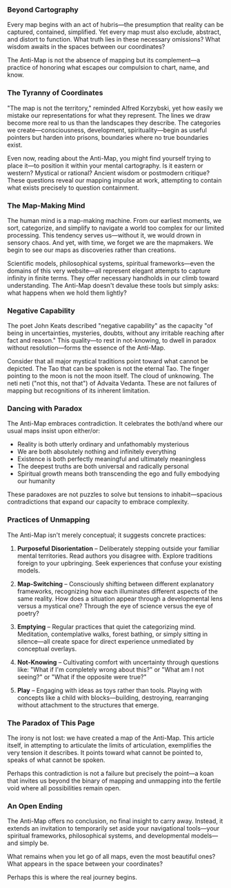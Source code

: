 ### Beyond Cartography

Every map begins with an act of hubris—the presumption that reality can be captured, contained, simplified. Yet every map must also exclude, abstract, and distort to function. What truth lies in these necessary omissions? What wisdom awaits in the spaces between our coordinates?

The Anti-Map is not the absence of mapping but its complement—a practice of honoring what escapes our compulsion to chart, name, and know.

### The Tyranny of Coordinates

"The map is not the territory," reminded Alfred Korzybski, yet how easily we mistake our representations for what they represent. The lines we draw become more real to us than the landscapes they describe. The categories we create—consciousness, development, spirituality—begin as useful pointers but harden into prisons, boundaries where no true boundaries exist.

Even now, reading about the Anti-Map, you might find yourself trying to place it—to position it within your mental cartography. Is it eastern or western? Mystical or rational? Ancient wisdom or postmodern critique? These questions reveal our mapping impulse at work, attempting to contain what exists precisely to question containment.

### The Map-Making Mind

The human mind is a map-making machine. From our earliest moments, we sort, categorize, and simplify to navigate a world too complex for our limited processing. This tendency serves us—without it, we would drown in sensory chaos. And yet, with time, we forget we are the mapmakers. We begin to see our maps as discoveries rather than creations.

Scientific models, philosophical systems, spiritual frameworks—even the domains of this very website—all represent elegant attempts to capture infinity in finite terms. They offer necessary handholds in our climb toward understanding. The Anti-Map doesn't devalue these tools but simply asks: what happens when we hold them lightly?

### Negative Capability

The poet John Keats described "negative capability" as the capacity "of being in uncertainties, mysteries, doubts, without any irritable reaching after fact and reason." This quality—to rest in not-knowing, to dwell in paradox without resolution—forms the essence of the Anti-Map.

Consider that all major mystical traditions point toward what cannot be depicted. The Tao that can be spoken is not the eternal Tao. The finger pointing to the moon is not the moon itself. The cloud of unknowing. The neti neti ("not this, not that") of Advaita Vedanta. These are not failures of mapping but recognitions of its inherent limitation.

### Dancing with Paradox

The Anti-Map embraces contradiction. It celebrates the both/and where our usual maps insist upon either/or:

- Reality is both utterly ordinary and unfathomably mysterious
- We are both absolutely nothing and infinitely everything
- Existence is both perfectly meaningful and ultimately meaningless
- The deepest truths are both universal and radically personal
- Spiritual growth means both transcending the ego and fully embodying our humanity

These paradoxes are not puzzles to solve but tensions to inhabit—spacious contradictions that expand our capacity to embrace complexity.

### Practices of Unmapping

The Anti-Map isn't merely conceptual; it suggests concrete practices:

1. **Purposeful Disorientation** – Deliberately stepping outside your familiar mental territories. Read authors you disagree with. Explore traditions foreign to your upbringing. Seek experiences that confuse your existing models.

2. **Map-Switching** – Consciously shifting between different explanatory frameworks, recognizing how each illuminates different aspects of the same reality. How does a situation appear through a developmental lens versus a mystical one? Through the eye of science versus the eye of poetry?

3. **Emptying** – Regular practices that quiet the categorizing mind. Meditation, contemplative walks, forest bathing, or simply sitting in silence—all create space for direct experience unmediated by conceptual overlays.

4. **Not-Knowing** – Cultivating comfort with uncertainty through questions like: "What if I'm completely wrong about this?" or "What am I not seeing?" or "What if the opposite were true?"

5. **Play** – Engaging with ideas as toys rather than tools. Playing with concepts like a child with blocks—building, destroying, rearranging without attachment to the structures that emerge.

### The Paradox of This Page

The irony is not lost: we have created a map of the Anti-Map. This article itself, in attempting to articulate the limits of articulation, exemplifies the very tension it describes. It points toward what cannot be pointed to, speaks of what cannot be spoken.

Perhaps this contradiction is not a failure but precisely the point—a koan that invites us beyond the binary of mapping and unmapping into the fertile void where all possibilities remain open.

### An Open Ending

The Anti-Map offers no conclusion, no final insight to carry away. Instead, it extends an invitation to temporarily set aside your navigational tools—your spiritual frameworks, philosophical systems, and developmental models—and simply be.

What remains when you let go of all maps, even the most beautiful ones? What appears in the space between your coordinates?

Perhaps this is where the real journey begins.
